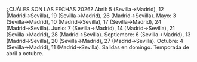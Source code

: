 ¿CUÁLES SON LAS FECHAS 2026?
Abril: 5 (Sevilla→Madrid), 12 (Madrid→Sevilla), 19 (Sevilla→Madrid), 26 (Madrid→Sevilla).
Mayo: 3 (Sevilla→Madrid), 10 (Madrid→Sevilla), 17 (Sevilla→Madrid), 24 (Madrid→Sevilla).
Junio: 7 (Sevilla→Madrid), 14 (Madrid→Sevilla), 21 (Sevilla→Madrid), 28 (Madrid→Sevilla).
Septiembre: 6 (Sevilla→Madrid), 13 (Madrid→Sevilla), 20 (Sevilla→Madrid), 27 (Madrid→Sevilla).
Octubre: 4 (Sevilla→Madrid), 11 (Madrid→Sevilla).
Salidas en domingo. Temporada de abril a octubre.
